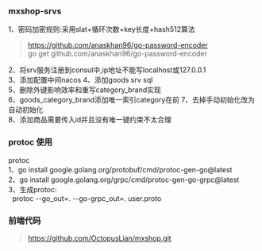 ### mxshop-srvs

1、密码加密规则:采用slat+循环次数+key长度+hash512算法
> https://github.com/anaskhan96/go-password-encoder  
> go get github.com/anaskhan96/go-password-encoder

2、将srv服务注册到consul中,ip地址不能写localhost或127.0.0.1  
3、添加配置中间nacos
4、添加goods srv sql  
5、删除外键影响效率和重写category_brand实现  
6、goods_category_brand添加唯一索引category在前
7、去掉手动初始化改为自动初始化  
8、添加商品需要传入id并且没有唯一键约束不太合理  

### protoc 使用

protoc  
1、go install google.golang.org/protobuf/cmd/protoc-gen-go@latest  
2、go install google.golang.org/grpc/cmd/protoc-gen-go-grpc@latest  
3、生成protoc:  
&nbsp;&nbsp;protoc --go_out=. --go-grpc_out=. user.proto

### 前端代码
>https://github.com/OctopusLian/mxshop.git